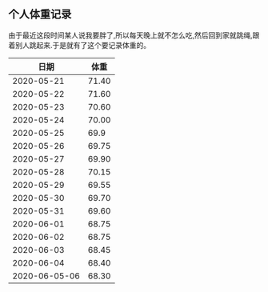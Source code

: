 ##                                             个人体重记录





由于最近这段时间某人说我要胖了,所以每天晚上就不怎么吃,然后回到家就跳绳,跟着别人跳起来.于是就有了这个要记录体重的。



| 日期          | 体重  |
| ------------- | ----- |
| 2020-05-21    | 71.40 |
| 2020-05-22    | 71.60 |
| 2020-05-23    | 70.60 |
| 2020-05-24    | 70.00 |
| 2020-05-25    | 69.9  |
| 2020-05-26    | 69.75 |
| 2020-05-27    | 69.90 |
| 2020-05-28    | 70.15 |
| 2020-05-29    | 69.55 |
| 2020-05-30    | 69.70 |
| 2020-05-31    | 69.60 |
| 2020-06-01    | 68.75 |
| 2020-06-02    | 68.75 |
| 2020-06-03    | 68.45 |
| 2020-06-04    | 68.40 |
| 2020-06-05-06 | 68.30 |



